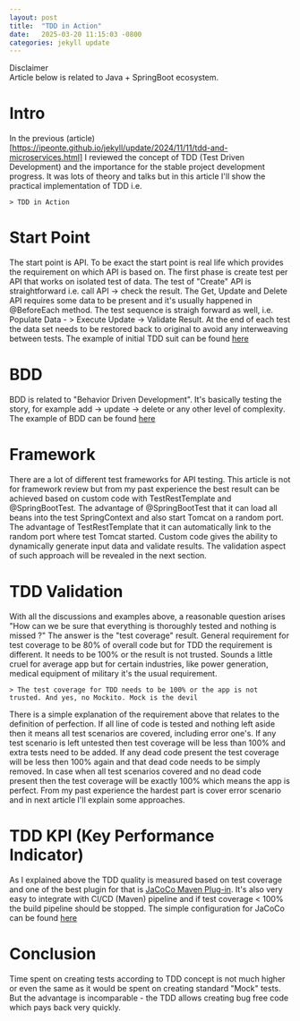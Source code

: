 ```yaml
---
layout: post
title:  "TDD in Action"
date:   2025-03-20 11:15:03 -0800
categories: jekyll update
---
```

Disclaimer  
Article below is related to Java + SpringBoot ecosystem.

# Intro
In the previous (article)[https://ipeonte.github.io/jekyll/update/2024/11/11/tdd-and-microservices.html] I reviewed the concept of TDD (Test Driven Development) and the importance for the stable project development progress. It was lots of theory and talks but in this article I'll show the practical implementation of TDD i.e. 

    > TDD in Action

# Start Point
The start point is API. To be exact the start point is real life which provides the requirement on which API is based on. The first phase is create test per API that works on isolated test of data. The test of "Create" API is straightforward i.e. call API -> check the result. The Get, Update and Delete API requires some data to be present and it's usually happened in @BeforeEach method. The test sequence is straigh forward as well, i.e. Populate Data - > Execute Update -> Validate Result. At the end of each test the data set needs to be restored back to original to avoid any interweaving between tests. The example of initial TDD suit can be found [here](https://github.com/ipeonte/PetCorpKafkaDemo/blob/master/PetStoreDemoApi/PetStoreDemoCore/src/test/java/com/example/demo/petstore/rest/test/PetStoreDemoRestApiTest.java)

# BDD
BDD is related to "Behavior Driven Development". It's basically testing the story, for example add -> update -> delete or any other level of complexity. The example of BDD can be found [here](https://github.com/ipeonte/PetCorpKafkaDemo/blob/master/PetStoreDemoApi/PetStoreDemoCore/src/test/java/com/example/demo/petstore/rest/test/PetStoreDemoRestStoryTest.java)

# Framework
There are a lot of different test frameworks for API testing. This article is not for framework review but from my past experience the best result can be achieved based on custom code with TestRestTemplate and @SpringBootTest. The advantage of @SpringBootTest that it can load all beans into the test SpringContext and also start Tomcat on a random port. The advantage of TestRestTemplate that it can automatically link to the random port where test Tomcat started. Custom code gives the ability to dynamically generate input data and validate results. The validation aspect of such approach will be revealed in the next section.

# TDD Validation
With all the discussions and examples above, a reasonable question arises "How can we be sure that everything is thoroughly tested and nothing is missed ?" The answer is the "test coverage" result. General requirement for test coverage to be 80% of overall code but for TDD the requirement is different. It needs to be 100% or the result is not trusted. Sounds a little cruel for average app but for certain industries, like power generation, medical equipment of military it's the usual requirement. 

    > The test coverage for TDD needs to be 100% or the app is not trusted. And yes, no Mockito. Mock is the devil

There is a simple explanation of the requirement above that relates to the definition of perfection. If all line of code is tested and nothing left aside then it means all test scenarios are covered, including error one's. If any test scenario is left untested then test coverage will be less than 100% and extra tests need to be added. If any dead code present the test coverage will be less then 100% again and that dead code needs to be simply removed. In case when all test scenarios covered and no dead code present then the test coverage will be exactly 100% which means the app is perfect. From my past experience the hardest part is cover error scenario and in next article I'll explain some approaches.

# TDD KPI (Key Performance Indicator)

As I explained above the TDD quality is measured based on test coverage and one of the best plugin for that is [JaCoCo Maven Plug-in](https://www.eclemma.org/jacoco/trunk/doc/maven.html). It's also very easy to integrate with CI/CD (Maven) pipeline and if test coverage < 100% the build pipeline should be stopped. The simple configuration for JaCoCo can be found [here](https://github.com/ipeonte/PetCorpKafkaDemo/blob/master/pom.xml#L69)

# Conclusion
Time spent on creating tests according to TDD concept is not much higher or even the same as it would be spent on creating standard "Mock" tests. But the advantage is incomparable - the TDD allows creating bug free code which pays back very quickly.

